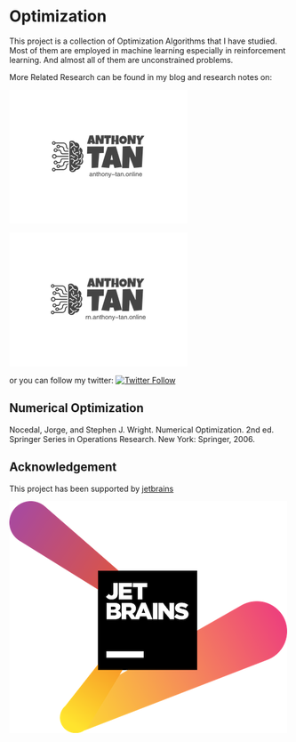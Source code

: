 # Optimization
This project is a collection of Optimization Algorithms that I have studied. Most of them are employed in machine learning especially in reinforcement learning. And almost all of them are unconstrained problems.

More Related Research can be found in my blog and research notes on:


[![website_online](./logo_online.png)](https://anthony-tan.online)

[![Website_rn](./logo_rn.png)](https://rn.anthony-tan.online)

or you can follow my twitter: 
[![Twitter Follow](https://img.shields.io/twitter/follow/anthony_tan?color=1DA1F2&logo=twitter&style=for-the-badge)](https://twitter.com/anthony_s_tan)


## Numerical Optimization
Nocedal, Jorge, and Stephen J. Wright. Numerical Optimization. 2nd ed. Springer Series in Operations Research. New York: Springer, 2006.




## Acknowledgement
This project has been supported by [jetbrains](https://www.jetbrains.com/) 


[![](./jetbrains-variant-2.png)](https://www.jetbrains.com/) 

